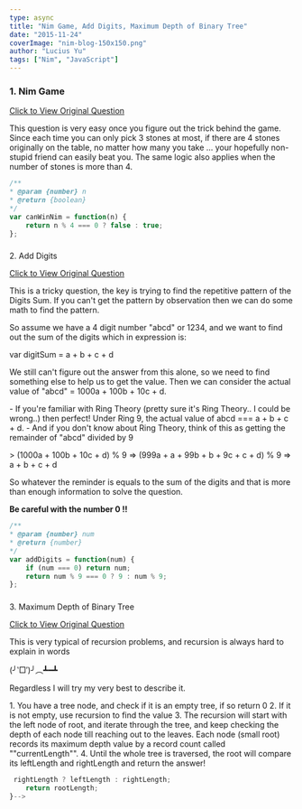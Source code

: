 ```yaml
---
type: async
title: "Nim Game, Add Digits, Maximum Depth of Binary Tree"
date: "2015-11-24"
coverImage: "nim-blog-150x150.png"
author: "Lucius Yu"
tags: ["Nim", "JavaScript"]
---
```


### 1\. Nim Game

[Click to View Original Question](https://leetcode.com/problems/nim-game/)

This question is very easy once you figure out the trick behind the game.
Since each time you can only pick 3 stones at most, if there are 4 stones originally on the table, no matter how many you take ... your hopefully non-stupid friend can easily beat you. The same logic also applies when the number of stones is more than 4.

```js
/**
* @param {number} n
* @return {boolean}
*/
var canWinNim = function(n) {
    return n % 4 === 0 ? false : true;
};
```


###
2\. Add Digits

[Click to View Original Question](https://leetcode.com/problems/add-digits/)

This is a tricky question, the key is trying to find the repetitive pattern of the Digits Sum. If you can't get the pattern by observation then we can do some math to find the pattern.

So assume we have a 4 digit number "abcd" or 1234, and we want to find out the sum of the digits which in expression is:

var digitSum = a + b + c + d

We still can't figure out the answer from this alone, so we need to find something else to help us to get the value. Then we can consider the actual value of "abcd" = 1000a + 100b + 10c + d.

\- If you're familiar with Ring Theory (pretty sure it's Ring Theory.. I could be wrong..) then perfect! Under Ring 9, the actual value of abcd === a + b + c + d.
\- And if you don't know about Ring Theory, think of this as getting the remainder of "abcd" divided by 9

\> (1000a + 100b + 10c + d) % 9 => (999a + a + 99b + b + 9c + c + d) % 9 => a + b + c + d

So whatever the reminder is equals to the sum of the digits and that is more than enough information to solve the question.

**Be careful with the number 0 !!**

```js
/**
* @param {number} num
* @return {number}
*/
var addDigits = function(num) {
    if (num === 0) return num;
    return num % 9 === 0 ? 9 : num % 9;
};
```

###
3\. Maximum Depth of Binary Tree

[Click to View Original Question](https://leetcode.com/problems/maximum-depth-of-binary-tree/)

This is very typical of recursion problems, and recursion is always hard to explain in words

(╯‵□′)╯︵┻━┻

Regardless I will try my very best to describe it.

1. You have a tree node, and check if it is an empty tree, if so return 0
2. If it is not empty, use recursion to find the value
3. The recursion will start with the left node of root, and iterate through the tree, and keep checking the depth of each node till reaching out to the leaves. Each node (small root) records its maximum depth value by a record count called ""currentLength"".
4. Until the whole tree is traversed, the root will compare its leftLength and rightLength and return the answer!

```js
 rightLength ? leftLength : rightLength;
    return rootLength;
}-->
```

